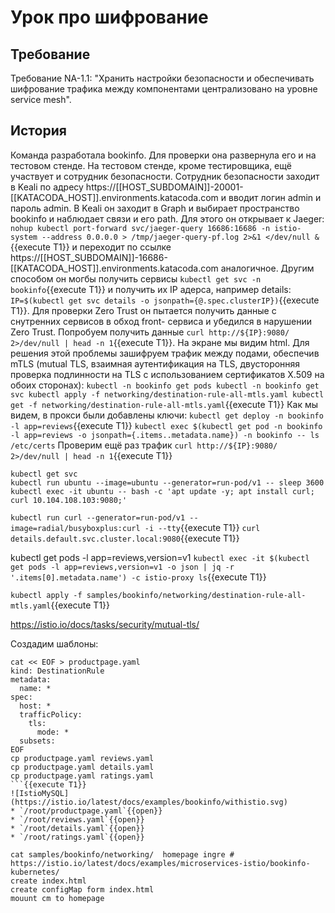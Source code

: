 # Урок про шифрование
## Требование
Требование NA-1.1: "Хранить настройки безопасности и обеспечивать шифрование трафика между компонентами  централизовано на уровне service mesh".
## История
Команда разработала bookinfo. Для проверки она развернула его и на тестовом стенде. На тестовом
стенде, кроме тестировщика, ещё участвует и сотрудник безопасности. Сотрудник безопасности
заходит в Keali по адресу https://[[HOST_SUBDOMAIN]]-20001-[[KATACODA_HOST]].environments.katacoda.com и
вводит логин admin и пароль admin. В Keali он заходит в Graph и выбирает пространство bookinfo и 
наблюдает связи и его path.
Для этого он открывает к Jaeger:
`nohup kubectl port-forward svc/jaeger-query 16686:16686 -n istio-system --address 0.0.0.0 > /tmp/jaeger-query-pf.log 2>&1 </dev/null &`{{execute T1}}
и переходит по ссылке https://[[HOST_SUBDOMAIN]]-16686-[[KATACODA_HOST]].environments.katacoda.com аналогичное.
Другим способом он могбы получить сервисы `kubectl get svc -n bookinfo`{{execute T1}} и получить
их IP адерса, например details: `IP=$(kubectl get svc details -o jsonpath={@.spec.clusterIP})`{{execute T1}}. 
Для проверки Zero Trust он пытается получить данные с снутренних сервисов в обход front- сервиса и 
убедился в нарушении Zero Trust. Попробуем получить данные `curl http://${IP}:9080/ 2>/dev/null | head -n 1`{{execute T1}}. На экране мы видим html. Для решения этой проблемы зашифруем трафик между подами, обеспечив mTLS (mutual TLS, взаимная аутентификация на TLS, двусторонняя проверка подлинности на TLS с использованием
сертификатов X.509 на обоих сторонах):
``
kubectl -n bookinfo get pods
kubectl -n bookinfo get svc
kubectl apply -f networking/destination-rule-all-mtls.yaml
kubectl get -f networking/destination-rule-all-mtls.yaml
``{{execute T1}}
Как мы видем, в прокси были добавлены ключи:
`kubectl get deploy -n bookinfo -l app=reviews`{{execute T1}}
```kubectl exec $(kubectl get pod -n bookinfo -l app=reviews -o jsonpath={.items..metadata.name}) -n bookinfo -- ls /etc/certs```
Проверим ещё раз трафик ```curl http://${IP}:9080/ 2>/dev/null | head -n 1```{{execute T1}}
```
kubectl get svc
kubectl run ubuntu --image=ubuntu --generator=run-pod/v1 -- sleep 3600
kubectl exec -it ubuntu -- bash -c 'apt update -y; apt install curl; curl 10.104.108.103:9080;'
```
``kubectl run curl --generator=run-pod/v1 --image=radial/busyboxplus:curl -i --tty``{{execute T1}}
``curl details.default.svc.cluster.local:9080``{{execute T1}}

kubectl get pods -l app=reviews,version=v1
``kubectl exec -it $(kubectl get pods -l app=reviews,version=v1 -o json | jq -r '.items[0].metadata.name') -c istio-proxy ls``{{execute T1}}

``kubectl apply -f samples/bookinfo/networking/destination-rule-all-mtls.yaml``{{execute T1}}

https://istio.io/docs/tasks/security/mutual-tls/

Создадим шаблоны:
```
cat << EOF > productpage.yaml
kind: DestinationRule
metadata:
  name: *
spec:
  host: *
  trafficPolicy:
    tls:
      mode: *
  subsets:
EOF
cp productpage.yaml reviews.yaml
cp productpage.yaml details.yaml
cp productpage.yaml ratings.yaml
```{{execute T1}}
![IstioMySQL](https://istio.io/latest/docs/examples/bookinfo/withistio.svg)
* `/root/productpage.yaml`{{open}}
* `/root/reviews.yaml`{{open}}
* `/root/details.yaml`{{open}}
* `/root/ratings.yaml`{{open}}

cat samples/bookinfo/networking/  homepage ingre # https://istio.io/latest/docs/examples/microservices-istio/bookinfo-kubernetes/
create index.html
create configMap form index.html
mouunt cm to homepage
